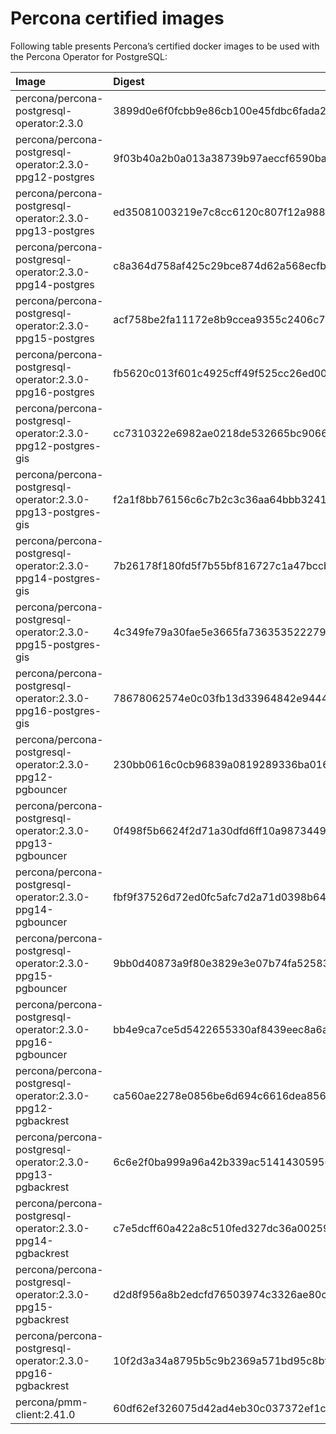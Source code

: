 # Percona certified images

Following table presents Percona’s certified docker images to be used with the
Percona Operator for PostgreSQL:

| Image                                                       | Digest                                                           |
|:------------------------------------------------------------|:-----------------------------------------------------------------|
| percona/percona-postgresql-operator:2.3.0                   | 3899d0e6f0fcbb9e86cb100e45fdbc6fada2840cfe99bf2f765ac03887981994 |
| percona/percona-postgresql-operator:2.3.0-ppg12-postgres    | 9f03b40a2b0a013a38739b97aeccf6590ba622c713c2fdd6346fbe219c0cb6cb |
| percona/percona-postgresql-operator:2.3.0-ppg13-postgres    | ed35081003219e7c8cc6120c807f12a988fbe73c355698daddf196b3b10ee073 |
| percona/percona-postgresql-operator:2.3.0-ppg14-postgres    | c8a364d758af425c29bce874d62a568ecfb01b81e99546fab5cce159406a112d |
| percona/percona-postgresql-operator:2.3.0-ppg15-postgres    | acf758be2fa11172e8b9ccea9355c2406c76c711c9ac3cdbd56c2eac6eaf5395 |
| percona/percona-postgresql-operator:2.3.0-ppg16-postgres    | fb5620c013f601c4925cff49f525cc26ed006e03bfadfd48fee6e0a09cf6de74 |
| percona/percona-postgresql-operator:2.3.0-ppg12-postgres-gis| cc7310322e6982ae0218de532665bc906636737a2c8a13e692ebea320f7631e0 |
| percona/percona-postgresql-operator:2.3.0-ppg13-postgres-gis| f2a1f8bb76156c6c7b2c3c36aa64bbb32417ca407009793861f1efa079b329d9 |
| percona/percona-postgresql-operator:2.3.0-ppg14-postgres-gis| 7b26178f180fd5f7b55bf816727c1a47bccbd21e5bdfbc1900832c33cb2ae5bf |
| percona/percona-postgresql-operator:2.3.0-ppg15-postgres-gis| 4c349fe79a30fae5e3665fa736353522279904b0106ca2acbc177a51737102ed |
| percona/percona-postgresql-operator:2.3.0-ppg16-postgres-gis| 78678062574e0c03fb13d33964842e944481c23704f2d36f4727855e678428c4 |
| percona/percona-postgresql-operator:2.3.0-ppg12-pgbouncer   | 230bb0616c0cb96839a0819289336ba0161d98db46a0ed52f9428176566342e3 |
| percona/percona-postgresql-operator:2.3.0-ppg13-pgbouncer   | 0f498f5b6624f2d71a30dfd6ff10a987344904fbfcf5a1ef6173dface88ad6de |
| percona/percona-postgresql-operator:2.3.0-ppg14-pgbouncer   | fbf9f37526d72ed0fc5afc7d2a71d0398b64c792c958909bd43b7296153b4d24 |
| percona/percona-postgresql-operator:2.3.0-ppg15-pgbouncer   | 9bb0d40873a9f80e3829e3e07b74fa52583dc0d09f49080a163938c451fe4691 |
| percona/percona-postgresql-operator:2.3.0-ppg16-pgbouncer   | bb4e9ca7ce5d5422655330af8439eec8a6ac73b737d826a620e3ea0243676731 |
| percona/percona-postgresql-operator:2.3.0-ppg12-pgbackrest  | ca560ae2278e0856be6d694c6616dea856da17fe2dfd5b4fe4761843e4da9adb |
| percona/percona-postgresql-operator:2.3.0-ppg13-pgbackrest  | 6c6e2f0ba999a96a42b339ac51414305956e3e2b0869429870e7ba0c0cb2e3e7 |
| percona/percona-postgresql-operator:2.3.0-ppg14-pgbackrest  | c7e5dcff60a422a8c510fed327dc36a0025975f939424f53ce1230ecf509704a |
| percona/percona-postgresql-operator:2.3.0-ppg15-pgbackrest  | d2d8f956a8b2edcfd76503974c3326ae80cc005f51e5cae3c4ff40133d6257f1 |
| percona/percona-postgresql-operator:2.3.0-ppg16-pgbackrest  | 10f2d3a34a8795b5c9b2369a571bd95c8bfb6fe255dfbb60aff52a925df5d719 |
| percona/pmm-client:2.41.0                                   | 60df62ef326075d42ad4eb30c037372ef1c20eff50e7d87c6da672be886e5ea7 |

